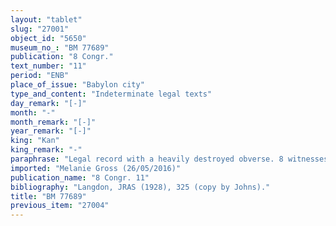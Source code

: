 ```yaml
---
layout: "tablet"
slug: "27001"
object_id: "5650"
museum_no_: "BM 77689"
publication: "8 Congr."
text_number: "11"
period: "ENB"
place_of_issue: "Babylon city"
type_and_content: "Indeterminate legal texts"
day_remark: "[-]"
month: "-"
month_remark: "[-]"
year_remark: "[-]"
king: "Kan"
king_remark: "-"
paraphrase: "Legal record with a heavily destroyed obverse. 8 witnesses and the scribe (name lost) preserved on the lower edge and the reverse.<br /> &nbsp;"
imported: "Melanie Gross (26/05/2016)"
publication_name: "8 Congr. 11"
bibliography: "Langdon, JRAS (1928), 325 (copy by Johns)."
title: "BM 77689"
previous_item: "27004"
---
```

